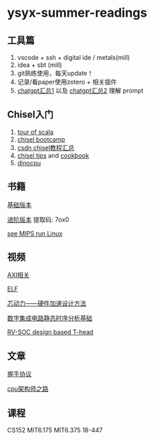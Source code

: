 # ysyx-summer-readings



## 工具篇

1. vscode + ssh + digital ide / metals(mill)
2. idea + sbt (mill)
3. git熟练使用，每天update！
4. 记录/看paper使用zotero + 相关插件
5. [chatgpt汇总1](https://cc.ai55.cc/) 以及 [chatgpt汇总2](https://github.com/LiLittleCat/awesome-free-chatgpt)  理解 prompt



## Chisel入门

1.   [tour of scala](https://docs.scala-lang.org/zh-cn/tour/tour-of-scala.html)
2.   [chisel bootcamp](https://github.com/freechipsproject/chisel-bootcamp)
3.   [csdn chisel教程汇总](https://blog.csdn.net/qq_34291505/article/details/86744581)
4.   [chisel tips](https://jia.je/hardware/2022/01/03/chisel3-cookbook/)  and [cookbook](https://www.chisel-lang.org/chisel3/docs/cookbooks/cookbook.html)
5.   [dinocpu](https://github.com/jlpteaching/dinocpu)



## 书籍

[基础版本](https://www.aliyundrive.com/s/v6SjfJmJXoR)


[进阶版本](https://www.aliyundrive.com/s/jisU96qDGrA) 提取码: 7ox0

[see MIPS run Linux](./book/See.MIPS.Run.2nd.中文版.pdf)



## 视频

[AXI相关](https://www.bilibili.com/video/BV1mD4y1p7UK/?vd_source=38024886289f4efc2c6167eacd5361b7)

[ELF](https://www.bilibili.com/video/BV17K4y1N7Q2/?p=16&vd_source=38024886289f4efc2c6167eacd5361b7)

[芯动力——硬件加速设计方法](https://www.icourse163.org/course/SWJTU-1207492806)

[数字集成电路静态时序分析基础](https://space.bilibili.com/382647602)

[RV-SOC design based T-head](https://www.dizhixiong.cn/class5/)



## 文章

[握手协议](https://zhuanlan.zhihu.com/p/620498057)

[cpu架构师之路](https://mp.weixin.qq.com/s/p2RRFLMBvNZg7PPde-jjiA)



## 课程

CS152  MIT6.175  MIT6.375  18-447



